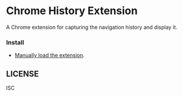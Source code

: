 # Chrome History Extension

A Chrome extension for capturing the navigation history and display it. 


### Install

- [Manually load the extension](hhttps://github.com/danielHava/chromeHistoryExtension#chrome).

## LICENSE

ISC